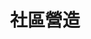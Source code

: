 ---
title: "社區營造"
draft: false
# page title background image
bg_image: "images/backgrounds/P1060786裁切.jpg"
# meta description
description : "在陪伴孩子的過程中，HMT也同時看見了部落的需求，因此決定走進部落，與在地青年一同將部落打造成無邊際的學習場域。"
---